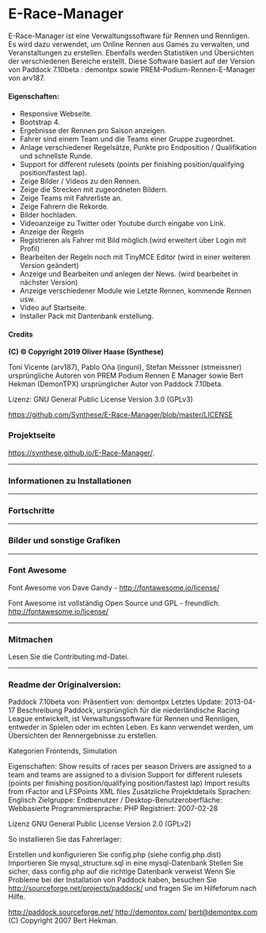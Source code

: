 # E-Race-Manager
   E-Race-Manager ist eine Verwaltungssoftware für Rennen und Rennligen.
   Es wird dazu verwendet, um Online Rennen aus Games zu verwalten, und Veranstaltungen zu erstellen. 
   Ebenfalls werden Statistiken und Übersichten der verschiedenen Bereiche erstellt. 
   Diese Software basiert auf der Version von Paddock 7.10beta : demontpx sowie PREM-Podium-Rennen-E-Manager von arv187.

#### Eigenschaften:
   * Responsive Webseite. 
   * Bootstrap 4.
   * Ergebnisse der Rennen pro Saison anzeigen.
   * Fahrer sind einem Team und die Teams einer Gruppe zugeordnet.
   * Anlage verschiedener Regelsätze, Punkte pro Endposition / Qualifikation und schnellste Runde. 
   * Support for different rulesets (points per finishing position/qualifying position/fastest lap).
   * Zeige Bilder / Videos zu den Rennen.
   * Zeige die Strecken mit zugeordneten Bildern.
   * Zeige Teams mit Fahrerliste an.
   * Zeige Fahrern die Rekorde.
   * Bilder hochladen.
   * Videoanzeige zu Twitter oder Youtube durch eingabe von Link.
   * Anzeige der Regeln
   * Registrieren als Fahrer mit Bild möglich.(wird erweitert über Login mit Profil)
   * Bearbeiten der Regeln noch mit TinyMCE Editor (wird in einer weiteren Version geändert)
   * Anzeige und Bearbeiten und anlegen der News. (wird bearbeitet in nächster Version)
   * Anzeige verschiedener Module wie Letzte Rennen, kommende Rennen usw.
   * Video auf Startseite.
   * Installer Pack mit Dantenbank erstellung.
   
#### Credits
 **(C) © Copyright 2019  Oliver Haase (Synthese)**
 
   Toni Vicente (arv187), Pablo Oña (inguni), Stefan Meissner (stmeissner) ursprüngliche Autoren
   von PREM Podium Rennen E Manager sowie Bert Hekman (DemonTPX) ursprünglicher Autor von Paddock 7.10beta.
 
 Lizenz: GNU General Public License Version 3.0 (GPLv3)

 https://github.com/Synthese/E-Race-Manager/blob/master/LICENSE
 
 
### Projektseite 
  https://synthese.github.io/E-Race-Manager/. 
 
 ---
 
 
### Informationen zu Installationen
 
 ---
 
 
### Fortschritte 
 
 ---
 
 
### Bilder und sonstige Grafiken

 ---
 
### Font Awesome  
Font Awesome von Dave Gandy - http://fontawesome.io/license/

Font Awesome ist vollständig Open Source und GPL - freundlich. http://fontawesome.io/license/

 ---
 
### Mitmachen
Lesen Sie die Contributing.md-Datei.

 ---
 
 
### Readme der Originalversion:
Paddock 7.10beta von: Präsentiert von: demontpx Letztes Update: 2013-04-17 
Beschreibung Paddock, ursprünglich für die niederländische Racing League entwickelt, ist
Verwaltungssoftware für Rennen und Rennligen, entweder in Spielen oder im echten Leben. 
Es kann verwendet werden, um Übersichten der Rennergebnisse zu erstellen.

Kategorien Frontends, Simulation

Eigenschaften:
Show results of races per season
Drivers are assigned to a team and teams are assigned to a division
Support for different rulesets (points per finishing position/qualifying position/fastest lap)
Import results from rFactor and LFSPoints XML files
Zusätzliche Projektdetails Sprachen: Englisch Zielgruppe: Endbenutzer / Desktop-Benutzeroberfläche: Webbasierte Programmiersprache: PHP Registriert: 2007-02-28

Lizenz GNU General Public License Version 2.0 (GPLv2)

So installieren Sie das Fahrerlager:

Erstellen und konfigurieren Sie config.php (siehe config.php.dist)
Importieren Sie mysql_structure.sql in eine mysql-Datenbank
Stellen Sie sicher, dass config.php auf die richtige Datenbank verweist
Wenn Sie Probleme bei der Installation von Paddock haben, besuchen 
Sie http://sourceforge.net/projects/paddock/ und fragen Sie im Hilfeforum nach Hilfe.

http://paddock.sourceforge.net/ http://demontpx.com/ bert@demontpx.com (C) Copyright 2007 Bert Hekman.
